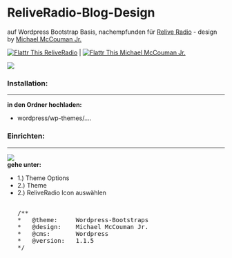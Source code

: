 ReliveRadio-Blog-Design
=======================

auf Wordpress Bootstrap Basis, nachempfunden für <a href="http://reliveradio.de">Relive Radio</a> - design by <a href="http://podunion.com/podcaster/michaelmccouman/6214/michael-mccouman-jr">Michael McCouman Jr.</a>


<a href="http://flattr.com/thing/973782/ReliveRadio-de-Podcasts-rund-um-die-Uhr">
<img src="https://raw.github.com/ReliveRadio/reliveradio-ressources/master/flattr/rr-flattr-buttons.jpg" 
alt="Flattr This" title="Flattr This" style="max-width:100%;"> ReliveRadio</a>  | 
<a href="https://flattr.com/profile/mccouman">
<img src="https://raw.github.com/ReliveRadio/reliveradio-ressources/master/flattr/rr-flattr-buttons.jpg" 
alt="Flattr This" title="Flattr This" style="max-width:100%;"> Michael McCouman Jr.</a> 


<img src="https://raw.github.com/McCouman/ReliveRadio-Blog-Design/master/Bildschirmfoto-19.44.16.png" /> <br />


<h3>Installation:</h3>
<hr />
<b>in den Ordner hochladen:</b><br />
<ul>
<li>wordpress/wp-themes/....</li>
</ul>

<h3>Einrichten:</h3>
<hr />
<img src="https://raw.github.com/McCouman/ReliveRadio-Blog-Design/master/Bildschirmfoto.png" /> <br />
<b>gehe unter: </b></br />
<ul>
<li>1.) Theme Options</li>
<li>2.) Theme </li>
<li>2.) ReliveRadio Icon auswählen </li>
<br>
<pre>
/**
*	@theme: 	Wordpress-Bootstraps
*	@design: 	Michael McCouman Jr.
*	@cms:		Wordpress
*	@version:	1.1.5
*/
</pre>
